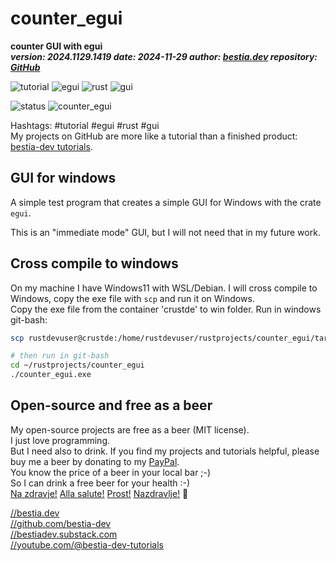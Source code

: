 [//]: # (auto_md_to_doc_comments segment start A)

# counter_egui

[//]: # (auto_cargo_toml_to_md start)

**counter GUI with egui**  
***version: 2024.1129.1419 date: 2024-11-29 author: [bestia.dev](https://bestia.dev) repository: [GitHub](https://github.com/bestia-dev/counter_egui)***

 ![tutorial](https://img.shields.io/badge/tutorial-orange)
 ![egui](https://img.shields.io/badge/egui-orange)
 ![rust](https://img.shields.io/badge/rust-orange)
 ![gui](https://img.shields.io/badge/gui-orange)

[//]: # (auto_cargo_toml_to_md end)

 ![status](https://img.shields.io/badge/tutorial-yellow)
 ![counter_egui](https://bestia.dev/webpage_hit_counter/get_svg_image/2117022954.svg)

Hashtags: #tutorial #egui #rust #gui  
My projects on GitHub are more like a tutorial than a finished product: [bestia-dev tutorials](https://github.com/bestia-dev/tutorials_rust_wasm).

## GUI for windows

A simple test program that creates a simple GUI for Windows with the crate `egui`.

This is an "immediate mode" GUI, but I will not need that in my future work.

## Cross compile to windows

On my machine I have Windows11 with WSL/Debian. I will cross compile to Windows, copy the exe file with `scp` and run it on Windows.  
Copy the exe file from the container 'crustde' to win folder. Run in windows git-bash:

```bash
scp rustdevuser@crustde:/home/rustdevuser/rustprojects/counter_egui/target/x86_64-pc-windows-gnu/release/counter_egui.exe /c/Users/Luciano/rustprojects/counter_egui/

# then run in git-bash
cd ~/rustprojects/counter_egui
./counter_egui.exe
```

## Open-source and free as a beer

My open-source projects are free as a beer (MIT license).  
I just love programming.  
But I need also to drink. If you find my projects and tutorials helpful, please buy me a beer by donating to my [PayPal](https://paypal.me/LucianoBestia).  
You know the price of a beer in your local bar ;-)  
So I can drink a free beer for your health :-)  
[Na zdravje!](https://translate.google.com/?hl=en&sl=sl&tl=en&text=Na%20zdravje&op=translate) [Alla salute!](https://dictionary.cambridge.org/dictionary/italian-english/alla-salute) [Prost!](https://dictionary.cambridge.org/dictionary/german-english/prost) [Nazdravlje!](https://matadornetwork.com/nights/how-to-say-cheers-in-50-languages/) 🍻

[//bestia.dev](https://bestia.dev)  
[//github.com/bestia-dev](https://github.com/bestia-dev)  
[//bestiadev.substack.com](https://bestiadev.substack.com)  
[//youtube.com/@bestia-dev-tutorials](https://youtube.com/@bestia-dev-tutorials)  

[//]: # (auto_md_to_doc_comments segment end A)
